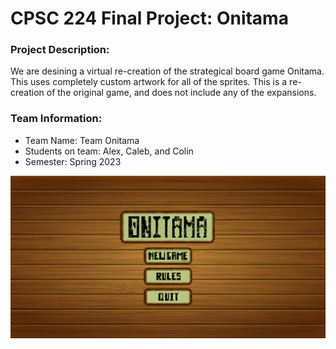 # CPSC 224 Final Project: Onitama

### Project Description:
We are desining a virtual re-creation of the strategical board game Onitama. This uses completely custom artwork for all of the sprites. This is a re-creation of the original game, and does not include any of the expansions.

### Team Information:

- Team Name: Team Onitama
- Students on team: Alex, Caleb, and Colin
- Semester: Spring 2023

![Project Logo](screenshots/menu.png)


